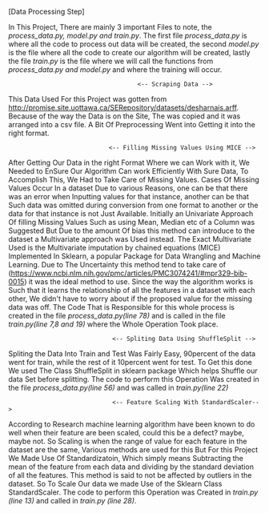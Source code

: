 [Data Processing Step]

In This Project, There are mainly 3 important Files to note, the *process_data.py, model.py and train.py*. 
The first file *process_data.py* is where all the code to process out data will be created, the second *model.py*
is the file where all the code to create our algorithm will be created, lastly the file *train.py* is the file 
where we will call the functions from *process_data.py and model.py* and where the training will occur.

                                        <-- Scraping Data -->
This Data Used For this Project was gotten from http://promise.site.uottawa.ca/SERepository/datasets/desharnais.arff. Because of the way the Data is on the Site, The was copied and it was arranged into a csv file. A Bit Of Preprocessing Went into Getting it into the right format.

                                <-- Filling Missing Values Using MICE -->
After Getting Our Data in the right Format Where we can Work with it, We Needed to EnSure Our Algorithm Can work Efficiently With Sure Data, To Accomplish This, We Had to Take Care of Missing Values. Cases Of Missing Values Occur In a dataset Due to various Reasons, one can be that there was an error when Inputting values for that instance, another can be that Such data was omitted during conversion from one format to another or the data for that instance is not Just Available. Initially an Univariate Approach Of filling Missing Values Such as using Mean, Median etc of a Column was Suggested But Due to the amount Of bias this method can introduce to the dataset a Multivariate  approach was Used instead. The Exact Multivariate Used is the Multivariate imputation by chained equations (MICE) Implemented In Sklearn, a popular Package for Data Wrangling and Machine Learning. Due to The Uncertainty this method tend to take care of (https://www.ncbi.nlm.nih.gov/pmc/articles/PMC3074241/#mpr329-bib-0015)
it was the ideal method to use. Since the way the algorithm works is Such that it learns the relationship of all the features in a dataset with each other, We didn't have to worry about if the proposed value for the missing data was off. The Code That is Responsible for this whole process is created in the file *process_data.py(line 78)* and is called in the file *train.py(line 7,8 and 19)* where the Whole Operation Took place.

                                 <-- Spliting Data Using ShuffleSplit -->
Spliting the Data Into Train and Test Was Fairly Easy, 90percent of the data went for train, while the rest of it 10percent went for test. To Get this done We used The Class ShuffleSplit in sklearn package Which helps Shuffle our data Set before splitting. The code to perform this Operation Was created in the file *process_data.py(line 56)* and was called in *train.py(line 22)*

                                 <-- Feature Scaling With StandardScaler-->
According to Research machine learning algorithm have been known to do well when their feature are been scaled, could this be a defect? maybe, maybe not. So Scaling is when the range of value for each feature in the dataset are the same, Various methods are used for this But For this Project We Made Use Of Standardizatoin, Which simply means Subtracting the mean of the feature from each data and dividing by the standard deviation of all the features. This method is said to not be affected by outliers in the 
dataset. So To Scale Our data we made Use of the Sklearn Class StandardScaler. The code to perform this Operation was Created in *train.py (line 13)* and called in *train.py (line 28)*.